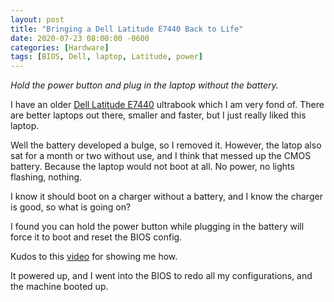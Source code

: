 ```yaml
---
layout: post
title: "Bringing a Dell Latitude E7440 Back to Life"
date: 2020-07-23 08:00:00 -0600
categories: [Hardware]
tags: [BIOS, Dell, laptop, Latitude, power]
---
```


*Hold the power button and plug in the laptop without the battery.*

I have an older [Dell Latitude E7440](https://www.dell.com/support/home/en-us/product-support/product/latitude-e7440-ultrabook/overview) ultrabook which I am very fond of. There are better laptops out there, smaller and faster, but I just really liked this laptop.

Well the battery developed a bulge, so I removed it. However, the latop also sat for a month or two without use, and I think that messed up the CMOS battery. Because the laptop would not boot at all. No power, no lights flashing, nothing.

I know it should boot on a charger without a battery, and I know the charger is good, so what is going on?

I found you can hold the power button while plugging in the battery will force it to boot and reset the BIOS config.

Kudos to this [video](https://www.youtube.com/watch?v=8zpoIlY5OBo) for showing me how. 

It powered up, and I went into the BIOS to redo all my configurations, and the machine booted up.
